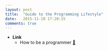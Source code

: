 ```yaml
---
layout: post
title:  "Guide to the Programming Lifestyle"
date:   2015-11-10 17:20:15
comments: true
---
```


- **Link**
	- How to be a programmer [:link:](https://github.com/braydie/HowToBeAProgrammer)